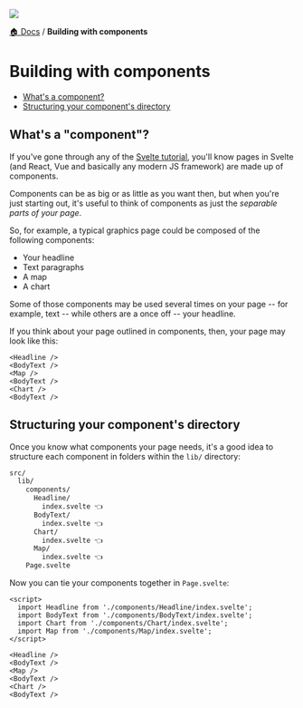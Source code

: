![](https://graphics.thomsonreuters.com/style-assets/images/logos/reuters-graphics-logo/svg/graphics-logo-color-dark.svg)

[🏠 Docs](https://github.com/reuters-graphics/bluprint_graphics-kit/blob/master/docs/developers/README.md) / **Building with components**


# Building with components

- [What's a component?](#whats-a-component)
- [Structuring your component's directory](#structuring-your-components-directory)

## What's a "component"?

If you've gone through any of the [Svelte tutorial](https://svelte.dev/tutorial/basics), you'll know pages in Svelte (and React, Vue and basically any modern JS framework) are made up of components.

Components can be as big or as little as you want then, but when you're just starting out, it's useful to think of components as just the _separable parts of your page_.

So, for example, a typical graphics page could be composed of the following components:
- Your headline
- Text paragraphs
- A map
- A chart

Some of those components may be used several times on your page -- for example, text -- while others are a once off -- your headline.

If you think about your page outlined in components, then, your page may look like this:

```svelte
<Headline />
<BodyText />
<Map />
<BodyText />
<Chart />
<BodyText />
```

## Structuring your component's directory

Once you know what components your page needs, it's a good idea to structure each component in folders within the `lib/` directory:

```bash
src/
  lib/
    components/
      Headline/
        index.svelte 👈
      BodyText/
        index.svelte 👈
      Chart/
        index.svelte 👈
      Map/
        index.svelte 👈
    Page.svelte
```

Now you can tie your components together in `Page.svelte`:

```svelte
<script>
  import Headline from './components/Headline/index.svelte';
  import BodyText from './components/BodyText/index.svelte';
  import Chart from './components/Chart/index.svelte';
  import Map from './components/Map/index.svelte';
</script>

<Headline />
<BodyText />
<Map />
<BodyText />
<Chart />
<BodyText />
```
